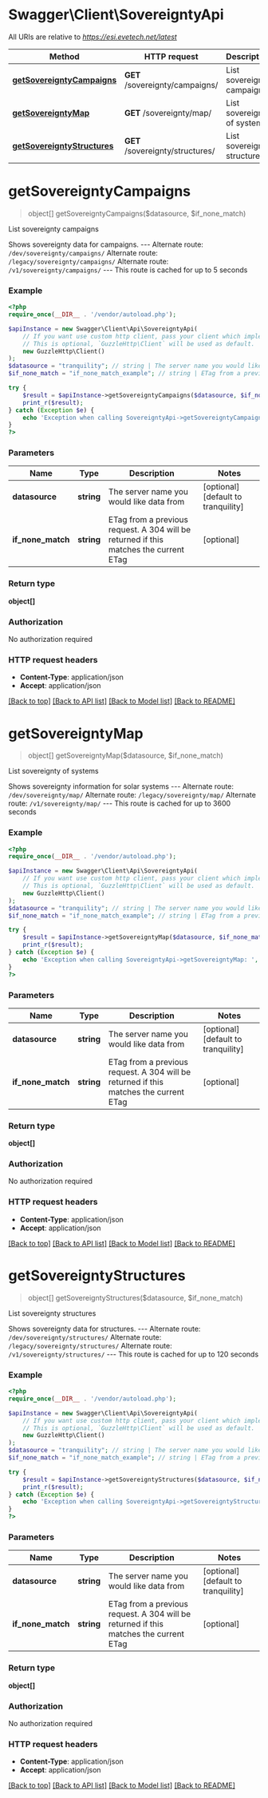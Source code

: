 # Swagger\Client\SovereigntyApi

All URIs are relative to *https://esi.evetech.net/latest*

Method | HTTP request | Description
------------- | ------------- | -------------
[**getSovereigntyCampaigns**](SovereigntyApi.md#getSovereigntyCampaigns) | **GET** /sovereignty/campaigns/ | List sovereignty campaigns
[**getSovereigntyMap**](SovereigntyApi.md#getSovereigntyMap) | **GET** /sovereignty/map/ | List sovereignty of systems
[**getSovereigntyStructures**](SovereigntyApi.md#getSovereigntyStructures) | **GET** /sovereignty/structures/ | List sovereignty structures


# **getSovereigntyCampaigns**
> object[] getSovereigntyCampaigns($datasource, $if_none_match)

List sovereignty campaigns

Shows sovereignty data for campaigns.  --- Alternate route: `/dev/sovereignty/campaigns/`  Alternate route: `/legacy/sovereignty/campaigns/`  Alternate route: `/v1/sovereignty/campaigns/`  --- This route is cached for up to 5 seconds

### Example
```php
<?php
require_once(__DIR__ . '/vendor/autoload.php');

$apiInstance = new Swagger\Client\Api\SovereigntyApi(
    // If you want use custom http client, pass your client which implements `GuzzleHttp\ClientInterface`.
    // This is optional, `GuzzleHttp\Client` will be used as default.
    new GuzzleHttp\Client()
);
$datasource = "tranquility"; // string | The server name you would like data from
$if_none_match = "if_none_match_example"; // string | ETag from a previous request. A 304 will be returned if this matches the current ETag

try {
    $result = $apiInstance->getSovereigntyCampaigns($datasource, $if_none_match);
    print_r($result);
} catch (Exception $e) {
    echo 'Exception when calling SovereigntyApi->getSovereigntyCampaigns: ', $e->getMessage(), PHP_EOL;
}
?>
```

### Parameters

Name | Type | Description  | Notes
------------- | ------------- | ------------- | -------------
 **datasource** | **string**| The server name you would like data from | [optional] [default to tranquility]
 **if_none_match** | **string**| ETag from a previous request. A 304 will be returned if this matches the current ETag | [optional]

### Return type

**object[]**

### Authorization

No authorization required

### HTTP request headers

 - **Content-Type**: application/json
 - **Accept**: application/json

[[Back to top]](#) [[Back to API list]](../../README.md#documentation-for-api-endpoints) [[Back to Model list]](../../README.md#documentation-for-models) [[Back to README]](../../README.md)

# **getSovereigntyMap**
> object[] getSovereigntyMap($datasource, $if_none_match)

List sovereignty of systems

Shows sovereignty information for solar systems  --- Alternate route: `/dev/sovereignty/map/`  Alternate route: `/legacy/sovereignty/map/`  Alternate route: `/v1/sovereignty/map/`  --- This route is cached for up to 3600 seconds

### Example
```php
<?php
require_once(__DIR__ . '/vendor/autoload.php');

$apiInstance = new Swagger\Client\Api\SovereigntyApi(
    // If you want use custom http client, pass your client which implements `GuzzleHttp\ClientInterface`.
    // This is optional, `GuzzleHttp\Client` will be used as default.
    new GuzzleHttp\Client()
);
$datasource = "tranquility"; // string | The server name you would like data from
$if_none_match = "if_none_match_example"; // string | ETag from a previous request. A 304 will be returned if this matches the current ETag

try {
    $result = $apiInstance->getSovereigntyMap($datasource, $if_none_match);
    print_r($result);
} catch (Exception $e) {
    echo 'Exception when calling SovereigntyApi->getSovereigntyMap: ', $e->getMessage(), PHP_EOL;
}
?>
```

### Parameters

Name | Type | Description  | Notes
------------- | ------------- | ------------- | -------------
 **datasource** | **string**| The server name you would like data from | [optional] [default to tranquility]
 **if_none_match** | **string**| ETag from a previous request. A 304 will be returned if this matches the current ETag | [optional]

### Return type

**object[]**

### Authorization

No authorization required

### HTTP request headers

 - **Content-Type**: application/json
 - **Accept**: application/json

[[Back to top]](#) [[Back to API list]](../../README.md#documentation-for-api-endpoints) [[Back to Model list]](../../README.md#documentation-for-models) [[Back to README]](../../README.md)

# **getSovereigntyStructures**
> object[] getSovereigntyStructures($datasource, $if_none_match)

List sovereignty structures

Shows sovereignty data for structures.  --- Alternate route: `/dev/sovereignty/structures/`  Alternate route: `/legacy/sovereignty/structures/`  Alternate route: `/v1/sovereignty/structures/`  --- This route is cached for up to 120 seconds

### Example
```php
<?php
require_once(__DIR__ . '/vendor/autoload.php');

$apiInstance = new Swagger\Client\Api\SovereigntyApi(
    // If you want use custom http client, pass your client which implements `GuzzleHttp\ClientInterface`.
    // This is optional, `GuzzleHttp\Client` will be used as default.
    new GuzzleHttp\Client()
);
$datasource = "tranquility"; // string | The server name you would like data from
$if_none_match = "if_none_match_example"; // string | ETag from a previous request. A 304 will be returned if this matches the current ETag

try {
    $result = $apiInstance->getSovereigntyStructures($datasource, $if_none_match);
    print_r($result);
} catch (Exception $e) {
    echo 'Exception when calling SovereigntyApi->getSovereigntyStructures: ', $e->getMessage(), PHP_EOL;
}
?>
```

### Parameters

Name | Type | Description  | Notes
------------- | ------------- | ------------- | -------------
 **datasource** | **string**| The server name you would like data from | [optional] [default to tranquility]
 **if_none_match** | **string**| ETag from a previous request. A 304 will be returned if this matches the current ETag | [optional]

### Return type

**object[]**

### Authorization

No authorization required

### HTTP request headers

 - **Content-Type**: application/json
 - **Accept**: application/json

[[Back to top]](#) [[Back to API list]](../../README.md#documentation-for-api-endpoints) [[Back to Model list]](../../README.md#documentation-for-models) [[Back to README]](../../README.md)

